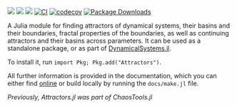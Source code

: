 [![](https://img.shields.io/badge/docs-dev-lightblue.svg)](https://JuliaDynamics.github.io/Attractors.jl/dev)
[![](https://img.shields.io/badge/docs-stable-blue.svg)](https://JuliaDynamics.github.io/Attractors.jl/stable)
[![](https://img.shields.io/badge/DOI-10.1007%2F978--3--030--91032--7-purple)](https://link.springer.com/book/10.1007/978-3-030-91032-7)
[![CI](https://github.com/JuliaDynamics/Attractors.jl/workflows/CI/badge.svg)](https://github.com/JuliaDynamics/Attractors.jl/actions?query=workflow%3ACI)
[![codecov](https://codecov.io/gh/JuliaDynamics/Attractors.jl/branch/main/graph/badge.svg)](https://codecov.io/gh/JuliaDynamics/Attractors.jl)
[![Package Downloads](https://shields.io/endpoint?url=https://pkgs.genieframework.com/api/v1/badge/Attractors)](https://pkgs.genieframework.com?packages=Attractors)

A Julia module for finding attractors of dynamical systems,
their basins and their boundaries, fractal properties of the boundaries,
as well as continuing attractors and their basins across parameters.
It can be used as a standalone package, or as part of
[DynamicalSystems.jl](https://juliadynamics.github.io/DynamicalSystems.jl/dev/).

To install it, run `import Pkg; Pkg.add("Attractors")`.

All further information is provided in the documentation, which you can either find [online](https://juliadynamics.github.io/Attractors.jl/dev/) or build locally by running the `docs/make.jl` file.

_Previously, Attractors.jl was part of ChaosTools.jl_